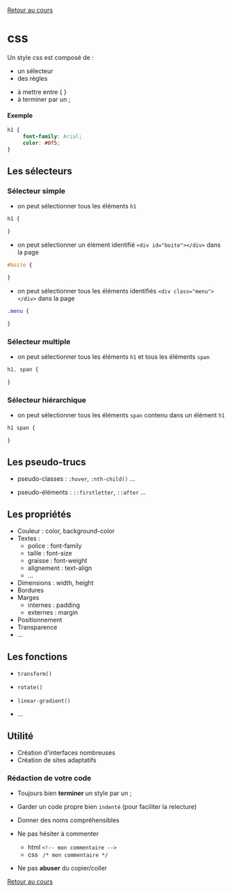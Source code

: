 [Retour au cours](cours.md)

# css

Un style css est composé de :

* un sélecteur
* des règles
 - à mettre entre { }
 - à terminer par un ;

#### Exemple

```css
h1 {
     font-family: Arial;
     color: #0f5;
}
```

## Les sélecteurs

### Sélecteur simple

* on peut sélectionner tous les éléments `h1`

```css
h1 {

}
```
* on peut sélectionner un élément identifié `<div id="boite"></div>` dans la page

```css
#boite {

}
```
* on peut sélectionner tous les éléments identifiés `<div class="menu"></div>` dans la page

```css
.menu {

}
```

### Sélecteur multiple

* on peut sélectionner tous les éléments `h1` et tous les éléments `span`

```css
h1, span {

}
```

### Sélecteur hiérarchique

* on peut sélectionner tous les éléments `span` contenu dans un élément `h1`

```css
h1 span {

}
```
## Les pseudo-trucs

- pseudo-classes : `:hover`, `:nth-child()` ...

- pseudo-éléments : `::firstletter`, `::after` ...

## Les propriétés

* Couleur : color, background-color
* Textes :
  - police : font-family
  - taille : font-size
  - graisse : font-weight
  - alignement : text-align
  - ...
* Dimensions : width, height
* Bordures
* Marges
  - internes : padding
  - externes : margin
* Positionnement
* Transparence
* ...

## Les fonctions

- `transform()`

- `rotate()`

- `linear-gradient()`

- ...

## Utilité

* Création d'interfaces nombreuses
* Création de sites adaptatifs

### Rédaction de votre code

- Toujours bien __terminer__ un style par un ;

- Garder un code propre bien `indenté` (pour faciliter la relecture)

- Donner des noms compréhensibles

- Ne pas hésiter à commenter
  * html `<!-- mon commentaire -->`
  * css ` /* mon commentaire */`

- Ne pas __abuser__ du copier/coller

[Retour au cours](cours.md)
